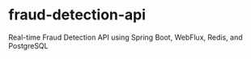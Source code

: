 # fraud-detection-api
Real-time Fraud Detection API using Spring Boot, WebFlux, Redis, and PostgreSQL
